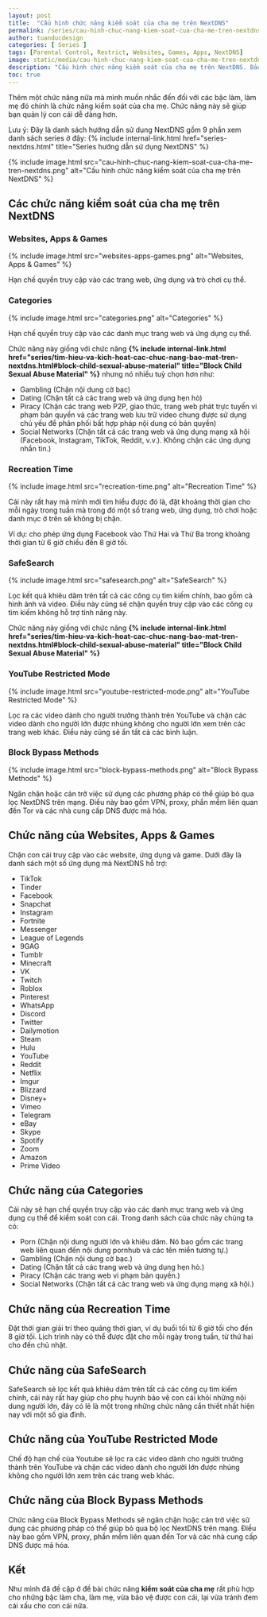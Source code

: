 ```yaml
---
layout: post
title:  "Cấu hình chức năng kiểm soát của cha mẹ trên NextDNS"
permalink: /series/cau-hinh-chuc-nang-kiem-soat-cua-cha-me-tren-nextdns.html
author: tuanducdesign
categories: [ Series ]
tags: [Parental Control, Restrict, Websites, Games, Apps, NextDNS]
image: static/media/cau-hinh-chuc-nang-kiem-soat-cua-cha-me-tren-nextdns.png
description: "Cấu hình chức năng kiểm soát của cha mẹ trên NextDNS. Bảo vệ con cái của bạn dễ dàng hơn với các cấu hình từ cơ bản tới nâng cao."
toc: true
---
```


Thêm một chức năng nữa mà mình muốn nhắc đến đối với các bậc làm, làm mẹ đó chính là chức năng kiểm soát của cha mẹ. Chức năng này sẽ giúp bạn quản lý con cái dễ dàng hơn.

Lưu ý: Đây là danh sách hướng dẫn sử dụng NextDNS gồm 9 phần xem danh sách series ở đây: {% include internal-link.html href="series-nextdns.html" title="Series hướng dẫn sử dụng NextDNS" %}

{% include image.html src="cau-hinh-chuc-nang-kiem-soat-cua-cha-me-tren-nextdns.png" alt="Cấu hình chức năng kiểm soát của cha mẹ trên NextDNS" %}

## Các chức năng kiểm soát của cha mẹ trên NextDNS

### Websites, Apps & Games

{% include image.html src="websites-apps-games.png" alt="Websites, Apps & Games" %}

Hạn chế quyền truy cập vào các trang web, ứng dụng và trò chơi cụ thể.

### Categories

{% include image.html src="categories.png" alt="Categories" %}

Hạn chế quyền truy cập vào các danh mục trang web và ứng dụng cụ thể.

Chức năng này giống với chức năng **{% include internal-link.html href="series/tim-hieu-va-kich-hoat-cac-chuc-nang-bao-mat-tren-nextdns.html#block-child-sexual-abuse-material" title="Block Child Sexual Abuse Material" %}** nhưng nó nhiều tuỳ chọn hơn như:

- Gambling (Chặn nội dung cờ bạc)
- Dating (Chặn tất cả các trang web và ứng dụng hẹn hò)
- Piracy (Chặn các trang web P2P, giao thức, trang web phát trực tuyến vi phạm bản quyền và các trang web lưu trữ video chung được sử dụng chủ yếu để phân phối bất hợp pháp nội dung có bản quyền)
- Social Networks (Chặn tất cả các trang web và ứng dụng mạng xã hội (Facebook, Instagram, TikTok, Reddit, v.v.). Không chặn các ứng dụng nhắn tin.)

### Recreation Time

{% include image.html src="recreation-time.png" alt="Recreation Time" %}

Cái này rất hay mà mình mới tìm hiểu được đó là, đặt khoảng thời gian cho mỗi ngày trong tuần mà trong đó một số trang web, ứng dụng, trò chơi hoặc danh mục ở trên sẽ không bị chặn.

Ví dụ: cho phép ứng dụng Facebook vào Thứ Hai và Thứ Ba trong khoảng thời gian từ 6 giờ chiều đến 8 giờ tối.

### SafeSearch

{% include image.html src="safesearch.png" alt="SafeSearch" %}

Lọc kết quả khiêu dâm trên tất cả các công cụ tìm kiếm chính, bao gồm cả hình ảnh và video. Điều này cũng sẽ chặn quyền truy cập vào các công cụ tìm kiếm không hỗ trợ tính năng này.

Chức năng này giống với chức năng **{% include internal-link.html href="series/tim-hieu-va-kich-hoat-cac-chuc-nang-bao-mat-tren-nextdns.html#block-child-sexual-abuse-material" title="Block Child Sexual Abuse Material" %}**

### YouTube Restricted Mode

{% include image.html src="youtube-restricted-mode.png" alt="YouTube Restricted Mode" %}

Lọc ra các video dành cho người trưởng thành trên YouTube và chặn các video dành cho người lớn được nhúng không cho người lớn xem trên các trang web khác. Điều này cũng sẽ ẩn tất cả các bình luận.

### Block Bypass Methods

{% include image.html src="block-bypass-methods.png" alt="Block Bypass Methods" %}

Ngăn chặn hoặc cản trở việc sử dụng các phương pháp có thể giúp bỏ qua lọc NextDNS trên mạng. Điều này bao gồm VPN, proxy, phần mềm liên quan đến Tor và các nhà cung cấp DNS được mã hóa.

## Chức năng của Websites, Apps & Games

Chặn con cái truy cập vào các website, ứng dụng và game. Dưới đây là danh sách một số ứng dụng mà NextDNS hỗ trợ:

- TikTok
- Tinder
- Facebook
- Snapchat
- Instagram
- Fortnite
- Messenger
- League of Legends
- 9GAG
- Tumblr
- Minecraft
- VK
- Twitch
- Roblox
- Pinterest
- WhatsApp
- Discord
- Twitter
- Dailymotion
- Steam
- Hulu
- YouTube
- Reddit
- Netflix
- Imgur
- Blizzard
- Disney+
- Vimeo
- Telegram
- eBay
- Skype
- Spotify
- Zoom
- Amazon
- Prime Video

## Chức năng của Categories

Cái này sẽ hạn chế quyền truy cập vào các danh mục trang web và ứng dụng cụ thể để kiểm soát con cái. Trong danh sách của chức này chúng ta có:

- Porn (Chặn nội dung người lớn và khiêu dâm. Nó bao gồm các trang web liên quan đến nội dung pornhub và các tên miền tương tự.)
- Gambling (Chặn nội dung cờ bạc.)
- Dating (Chặn tất cả các trang web và ứng dụng hẹn hò.)
- Piracy (Chặn các trang web vi phạm bản quyền.)
- Social Networks (Chặn tất cả các trang web và ứng dụng mạng xã hội.)

## Chức năng của Recreation Time

Đặt thời gian giải trí theo quãng thời gian, ví dụ buổi tối từ 6 giờ tối cho đến 8 giờ tối. Lịch trình này có thể được đặt cho mỗi ngày trong tuần, từ thứ hai cho đến chủ nhật.

## Chức năng của SafeSearch

SafeSearch sẽ lọc kết quả khiêu dâm trên tất cả các công cụ tìm kiếm chính, cái này rất hay giúp cho phụ huynh bảo vệ con cái khỏi những nội dung người lớn, đây có lẽ là một trong những chức năng cần thiết nhất hiện nay với một số gia đình.

## Chức năng của YouTube Restricted Mode

Chế độ hạn chế của Youtube sẽ lọc ra các video dành cho người trưởng thành trên YouTube và chặn các video dành cho người lớn được nhúng không cho người lớn xem trên các trang web khác.

## Chức năng của Block Bypass Methods

Chức năng của Block Bypass Methods sẽ ngăn chặn hoặc cản trở việc sử dụng các phương pháp có thể giúp bỏ qua bộ lọc NextDNS trên mạng. Điều này bao gồm VPN, proxy, phần mềm liên quan đến Tor và các nhà cung cấp DNS được mã hóa.

## Kết

Như mình đã đề cập ở đề bài chức năng **kiểm soát của cha mẹ** rất phù hợp cho những bậc làm cha, làm mẹ, vừa bảo vệ được con cái, lại vừa tránh đem cái xấu cho con cái nữa.

